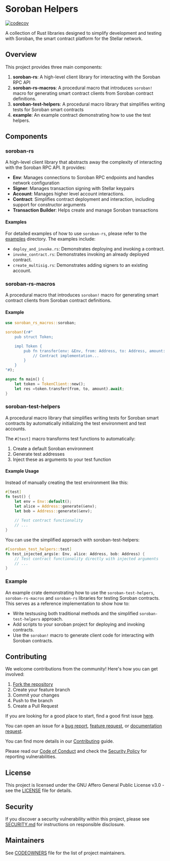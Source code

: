 # Soroban Helpers

[![codecov](https://codecov.io/gh/OpenZeppelin/soroban-helpers/graph/badge.svg?token=YIV3ZHYZKN)](https://codecov.io/gh/OpenZeppelin/soroban-helpers)

A collection of Rust libraries designed to simplify development and testing with Soroban, the smart contract platform for the Stellar network.

## Overview

This project provides three main components:

1. **soroban-rs**: A high-level client library for interacting with the Soroban RPC API
2. **soroban-rs-macros**: A procedural macro that introduces `soroban!` macro for generating smart contract clients from Soroban contract definitions.
3. **soroban-test-helpers**: A procedural macro library that simplifies writing tests for Soroban smart contracts
4. **example**: An example contract demonstrating how to use the test helpers.

## Components

### soroban-rs

A high-level client library that abstracts away the complexity of interacting with the Soroban RPC API. It provides:

- **Env**: Manages connections to Soroban RPC endpoints and handles network configuration
- **Signer**: Manages transaction signing with Stellar keypairs
- **Account**: Manages higher level account interactions.
- **Contract**: Simplifies contract deployment and interaction, including support for constructor arguments
- **Transaction Builder**: Helps create and manage Soroban transactions

#### Examples

For detailed examples of how to use `soroban-rs`, please refer to the [examples](crates/soroban-rs/examples) directory. The examples include:

- `deploy_and_invoke.rs`: Demonstrates deploying and invoking a contract.
- `invoke_contract.rs`: Demonstrates invoking an already deployed contract.
- `create_multisig.rs`: Demonstrates adding signers to an existing account.

### soroban-rs-macros

A procedural macro that introduces `soroban!` macro for generating smart contract clients from Soroban contract definitions.

#### Example

```rust
use soroban_rs_macros::soroban;

soroban!(r#"
    pub struct Token;

    impl Token {
        pub fn transfer(env: &Env, from: Address, to: Address, amount: u128) -> bool {
            // Contract implementation...
        }
    }
"#);

async fn main() {
    let token = TokenClient::new();
    let res =token.transfer(from, to, amount).await;
}
```

### soroban-test-helpers

A procedural macro library that simplifies writing tests for Soroban smart contracts by automatically initializing the test environment and test accounts.

The `#[test]` macro transforms test functions to automatically:

1. Create a default Soroban environment
2. Generate test addresses
3. Inject these as arguments to your test function

#### Example Usage

Instead of manually creating the test environment like this:

```rust
#[test]
fn test() {
    let env = Env::default();
    let alice = Address::generate(&env);
    let bob = Address::generate(&env);
    
    // Test contract functionality
    // ...
}
```

You can use the simplified approach with soroban-test-helpers:

```rust
#[soroban_test_helpers::test]
fn test_injected_args(e: Env, alice: Address, bob: Address) {
    // Test contract functionality directly with injected arguments
    // ...
}
```

### Example

An example crate demonstrating how to use the `soroban-test-helpers`, `soroban-rs-macros` and `soroban-rs` libraries for testing Soroban contracts. This serves as a reference implementation to show how to:

- Write testsusing both traditional methods and the simplified `soroban-test-helpers` approach.
- Add scripts to your soroban project for deploying and invoking contracts.
- Use the `soroban!` macro to generate client code for interacting with Soroban contracts.

## Contributing

We welcome contributions from the community! Here's how you can get involved:

1. [Fork the repository](https://github.com/OpenZeppelin/soroban-helpers/fork)
2. Create your feature branch
3. Commit your changes
4. Push to the branch
5. Create a Pull Request

If you are looking for a good place to start, find a good first issue [here](https://github.com/OpenZeppelin/soroban-helpers/issues?q=is%3Aissue%20is%3Aopen%20label%3Agood-first-issue).

You can open an issue for a [bug report](https://github.com/OpenZeppelin/soroban-helpers/issues/new?assignees=&labels=T-bug%2CS-needs-triage&projects=&template=bug.yml), [feature request](https://github.com/OpenZeppelin/soroban-helpers/issues/new?assignees=&labels=T-feature%2CS-needs-triage&projects=&template=feature.yml), or [documentation request](https://github.com/OpenZeppelin/soroban-helpers/issues/new?assignees=&labels=T-documentation%2CS-needs-triage&projects=&template=docs.yml).

You can find more details in our [Contributing](CONTRIBUTING.md) guide.

Please read our [Code of Conduct](CODE_OF_CONDUCT.md) and check the [Security Policy](SECURITY.md) for reporting vulnerabilities.

## License

This project is licensed under the GNU Affero General Public License v3.0 - see the [LICENSE](LICENSE) file for details.

## Security

If you discover a security vulnerability within this project, please see [SECURITY.md](SECURITY.md) for instructions on responsible disclosure.

## Maintainers

See [CODEOWNERS](CODEOWNERS) file for the list of project maintainers.

